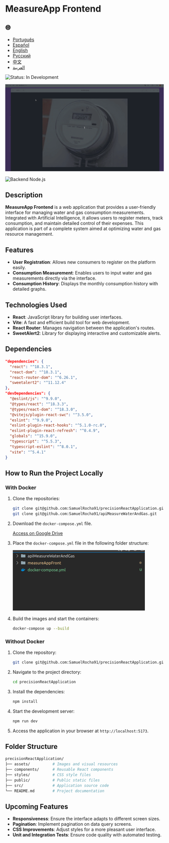 # MeasureApp Frontend

<h2>🌐</h2>
<ul>
  <li><a href="https://github.com/SamuelRocha91/precisionReactApplication/blob/main/README.md" target="_blank">Português</a></li>
  <li><a href="https://github.com/SamuelRocha91/precisionReactApplication/blob/main/README_es.md" target="_blank">Español</a></li>
  <li><a href="https://github.com/SamuelRocha91/precisionReactApplication/blob/main/README_en.md" target="_blank">English</a></li>
  <li><a href="https://github.com/SamuelRocha91/precisionReactApplication/blob/main/README_ru.md" target="_blank">Русский</a></li>
  <li><a href="https://github.com/SamuelRocha91/precisionReactApplication/blob/main/README_ch.md" target="_blank">中文</a></li>
  <li><a href="https://github.com/SamuelRocha91/precisionReactApplication/blob/main/README_ar.md" target="_blank">العربية</a></li>
</ul>

![Status: In Development](https://img.shields.io/badge/status-in%20development-yellow)

![Application Demo](./gifs/apiMeasure.gif)

![Backend Node.js](git@github.com:SamuelRocha91/apiMeasureWaterAndGas.git)

## Description

**MeasureApp Frontend** is a web application that provides a user-friendly interface for managing water and gas consumption measurements. Integrated with Artificial Intelligence, it allows users to register meters, track consumption, and maintain detailed control of their expenses. This application is part of a complete system aimed at optimizing water and gas resource management.

## Features

- **User Registration**: Allows new consumers to register on the platform easily.
- **Consumption Measurement**: Enables users to input water and gas measurements directly via the interface.
- **Consumption History**: Displays the monthly consumption history with detailed graphs.

## Technologies Used

- **React**: JavaScript library for building user interfaces.
- **Vite**: A fast and efficient build tool for web development.
- **React Router**: Manages navigation between the application's routes.
- **SweetAlert2**: Library for displaying interactive and customizable alerts.

## Dependencies

```json
"dependencies": {
  "react": "^18.3.1",
  "react-dom": "^18.3.1",
  "react-router-dom": "^6.26.1",
  "sweetalert2": "^11.12.4"
},
"devDependencies": {
  "@eslint/js": "^9.9.0",
  "@types/react": "^18.3.3",
  "@types/react-dom": "^18.3.0",
  "@vitejs/plugin-react-swc": "^3.5.0",
  "eslint": "^9.9.0",
  "eslint-plugin-react-hooks": "^5.1.0-rc.0",
  "eslint-plugin-react-refresh": "^0.4.9",
  "globals": "^15.9.0",
  "typescript": "^5.5.3",
  "typescript-eslint": "^8.0.1",
  "vite": "^5.4.1"
}
```

## How to Run the Project Locally

### With Docker

1. Clone the repositories:

   ```bash
   git clone git@github.com:SamuelRocha91/precisionReactApplication.git
   git clone git@github.com:SamuelRocha91/apiMeasureWaterAndGas.git
   ```

2. Download the `docker-compose.yml` file.

   [Access on Google Drive](https://drive.google.com/file/d/1p5MKW3YB5En05Jp5ETWxNbmHllinihiH/view?usp=sharing)

3. Place the `docker-compose.yml` file in the following folder structure:

   ![Folder Hierarchy](./public/pastasDocker.png)

4. Build the images and start the containers:

   ```bash
   docker-compose up --build
   ```

### Without Docker

1. Clone the repository:

   ```bash
   git clone git@github.com:SamuelRocha91/precisionReactApplication.git
   ```

2. Navigate to the project directory:

   ```bash
   cd precisionReactApplication
   ```

3. Install the dependencies:

   ```bash
   npm install
   ```

4. Start the development server:

   ```bash
   npm run dev
   ```

5. Access the application in your browser at `http://localhost:5173`.

## Folder Structure

```bash
precisionReactApplication/
├── assets/          # Images and visual resources
├── components/      # Reusable React components
├── styles/          # CSS style files
├── public/          # Public static files
├── src/             # Application source code
└── README.md        # Project documentation
```

## Upcoming Features

- **Responsiveness**: Ensure the interface adapts to different screen sizes.
- **Pagination**: Implement pagination on data query screens.
- **CSS Improvements**: Adjust styles for a more pleasant user interface.
- **Unit and Integration Tests**: Ensure code quality with automated testing.

